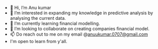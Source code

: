 - 👋 Hi, I’m Anu kumar
- 👀 I’m interested in expanding my knowledge in predictive analysis by analysing the current data.
- 🌱 I’m currently learning financial modelling.
- 💞️ I’m looking to collaborate on creating companies financial model.
- 📫 Do reach out to me on my email @anuukumar.0707@gmail.com
- I'm open to learn from y'all. 

<!---
anukumar21/anukumar21 is a ✨ special ✨ repository because its `README.md` (this file) appears on your GitHub profile.
You can click the Preview link to take a look at your changes.
--->
